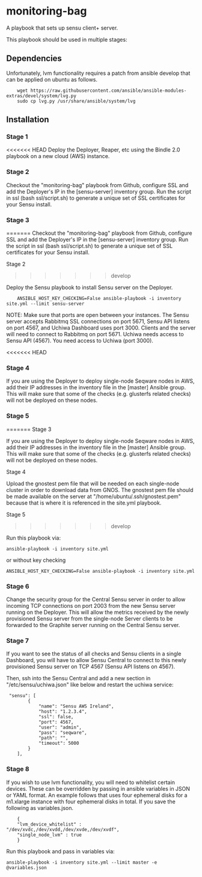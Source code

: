 monitoring-bag
==============

A playbook that sets up sensu client+ server.

This playbook should be used in multiple stages:

## Dependencies

Unfortunately, lvm functionality requires a patch from ansible develop that can be applied on ubuntu as follows. 

        wget https://raw.githubusercontent.com/ansible/ansible-modules-extras/devel/system/lvg.py
        sudo cp lvg.py /usr/share/ansible/system/lvg

## Installation

### Stage 1

<<<<<<< HEAD
Deploy the Deployer, Reaper, etc using the Bindle 2.0 playbook on a new cloud (AWS) instance.

### Stage 2

Checkout the "monitoring-bag" playbook from Github, configure SSL and add the Deployer's IP in the [sensu-server] inventory group.
Run the script in ssl (bash ssl/script.sh) to generate a unique set of SSL certificates for your Sensu install.

### Stage 3
=======
Checkout the "monitoring-bag" playbook from Github, configure SSL and add the Deployer's IP in the [sensu-server] inventory group.
Run the script in ssl (bash ssl/script.sh) to generate a unique set of SSL certificates for your Sensu install.

Stage 2
>>>>>>> develop

Deploy the Sensu playbook to install Sensu server on the Deployer.

        ANSIBLE_HOST_KEY_CHECKING=False ansible-playbook -i inventory site.yml --limit sensu-server

NOTE: Make sure that ports are open between your instances. The Sensu server accepts Rabbitmq SSL connections on port 5671, Sensu API listens on port 4567, and Uchiwa Dashboard uses port 3000. Clients and the server will need  to connect to Rabbitmq on port 5671. Uchiwa needs access to Sensu API (4567). You need access to Uchiwa (port 3000).


<<<<<<< HEAD
### Stage 4

If you are using the Deployer to deploy single-node Seqware nodes in AWS, add their IP addresses in the inventory file in the [master] Ansible group. This will make sure that some of the checks (e.g. glusterfs related checks) will not be deployed on these nodes.

### Stage 5
=======
Stage 3

If you are using the Deployer to deploy single-node Seqware nodes in AWS, add their IP addresses in the inventory file in the [master] Ansible group. This will make sure that some of the checks (e.g. glusterfs related checks) will not be deployed on these nodes.

Stage 4

Upload the gnostest pem file that will be needed on each single-node cluster in order to download data from GNOS.
The gnostest pem file should be made available on the server at "/home/ubuntu/.ssh/gnostest.pem" because that is where it is referenced in the site.yml playbook.

Stage 5
>>>>>>> develop

Run this playbook via:

    ansible-playbook -i inventory site.yml

or without key checking

    ANSIBLE_HOST_KEY_CHECKING=False ansible-playbook -i inventory site.yml

### Stage 6

Change the security group for the Central Sensu server in order to allow incoming TCP connections on port 2003 from the new Sensu server running on the Deployer. This will allow the metrics received by the newly provisioned Sensu server from the single-node Server clients to be forwarded to the Graphite server running on the Central Sensu server.

### Stage 7

If you want to see the status of all checks and Sensu clients in a single Dashboard, you will have to allow Sensu Central to connect to this newly provisioned Sensu server on TCP 4567 (Sensu API listens on 4567).

Then, ssh into the Sensu Central and add a new section in "/etc/sensu/uchiwa.json" like below and restart the uchiwa service:

     "sensu": [
            {
                "name": "Sensu AWS Ireland",
                "host": "1.2.3.4",
                "ssl": false,
                "port": 4567,
                "user": "admin",
                "pass": "seqware",
                "path": "",
                "timeout": 5000
            }
        ],
 
### Stage 8

If you wish to use lvm functionality, you will need to whitelist certain devices. These can be overridden by passing in ansible variables in JSON or YAML format. An example follows that uses four ephemeral disks for a m1.xlarge instance with four ephemeral disks in total. If you save the following as variables.json.

        {
        "lvm_device_whitelist" : "/dev/xvdc,/dev/xvdd,/dev/xvde,/dev/xvdf",
        "single_node_lvm" : true
        }

Run this playbook and pass in variables via:

    ansible-playbook -i inventory site.yml --limit master -e @variables.json

